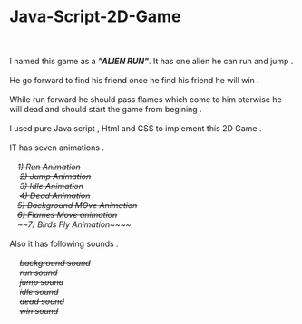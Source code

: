 # Java-Script-2D-Game<br><br>
I named this game as a **_"ALIEN RUN"_**. It has one alien he can run and jump . <br><br>
He go forward to find his friend once he find his friend he will win . <br><br>
While run forward he should pass flames which come to him oterwise he will dead and should start the game from begining .<br><br>
I used pure Java script , Html and CSS to implement this 2D Game .<br><br>
IT has seven animations .<br><br>
  &emsp;_~~1) Run Animation~~_<br>
  &emsp; _~~2) Jump Animation~~_<br>
  &emsp; _~~3) Idle Animation~~_<br>
  &emsp; _~~4) Dead Animation~~_<br>
  &emsp;_~~5) Background MOve Animation~~_<br>
  &emsp;_~~6) Flames Move animation~~_<br>
  &emsp;_~~7) Birds Fly Animation~~~~_<br><br>
Also it has following sounds . <br><br>
  &emsp; _~~background sound~~_<br>
  &emsp; _~~run sound~~_<br>
  &emsp; _~~jump sound~~_<br>
  &emsp; _~~idle sound~~_  <br>
  &emsp; _~~dead sound~~_ <br>
  &emsp; _~~win sound~~_<br>
